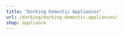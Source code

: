 ```yaml
---
title: "Dorking Domestic Appliances"
url: /dorking/dorking-domestic-appliances/
shop: appliance
---
```

